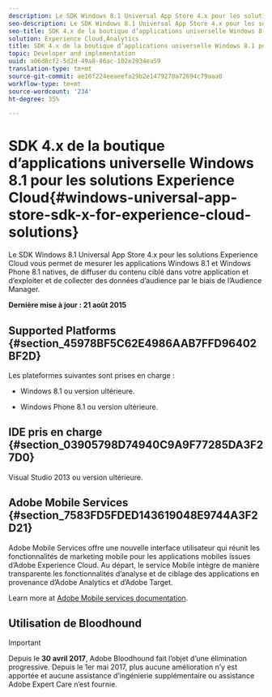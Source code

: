 ```yaml
---
description: Le SDK Windows 8.1 Universal App Store 4.x pour les solutions Experience Cloud vous permet de mesurer les applications Windows 8.1 et Windows Phone 8.1 natives, de diffuser du contenu ciblé dans votre application et d’exploiter et de collecter des données d’audience par le biais de l’Audience Manager.
seo-description: Le SDK Windows 8.1 Universal App Store 4.x pour les solutions Experience Cloud vous permet de mesurer les applications Windows 8.1 et Windows Phone 8.1 natives, de diffuser du contenu ciblé dans votre application et d’exploiter et de collecter des données d’audience par le biais de l’Audience Manager.
seo-title: SDK 4.x de la boutique d’applications universelle Windows 8.1 pour les solutions Experience Cloud
solution: Experience Cloud,Analytics
title: SDK 4.x de la boutique d’applications universelle Windows 8.1 pour les solutions Experience Cloud
topic: Developer and implementation
uuid: a06d8cf2-5d2d-49a8-86ac-102e2934ea59
translation-type: tm+mt
source-git-commit: ae16f224eeaeefa29b2e1479270a72694c79aaa0
workflow-type: tm+mt
source-wordcount: '234'
ht-degree: 35%

---
```



# SDK 4.x de la boutique d’applications universelle Windows 8.1 pour les solutions Experience Cloud{#windows-universal-app-store-sdk-x-for-experience-cloud-solutions}

Le SDK Windows 8.1 Universal App Store 4.x pour les solutions Experience Cloud vous permet de mesurer les applications Windows 8.1 et Windows Phone 8.1 natives, de diffuser du contenu ciblé dans votre application et d’exploiter et de collecter des données d’audience par le biais de l’Audience Manager.

**Dernière mise à jour : 21 août 2015**

## Supported Platforms {#section_45978BF5C62E4986AAB7FFD96402BF2D}

Les plateformes suivantes sont prises en charge :

* Windows 8.1 ou version ultérieure.

* Windows Phone 8.1 ou version ultérieure.

## IDE pris en charge {#section_03905798D74940C9A9F77285DA3F27D0}

Visual Studio 2013 ou version ultérieure.

## Adobe Mobile Services {#section_7583FD5FDED143619048E9744A3F2D21}

Adobe Mobile Services offre une nouvelle interface utilisateur qui réunit les fonctionnalités de marketing mobile pour les applications mobiles issues d’Adobe Experience Cloud. Au départ, le service Mobile intègre de manière transparente les fonctionnalités d’analyse et de ciblage des applications en provenance d’Adobe Analytics et d’Adobe Target.

Learn more at [Adobe Mobile services documentation](/help/using/home.md).

## Utilisation de Bloodhound

>[!IMPORTANT]
>
>Depuis le **30 avril 2017**, Adobe Bloodhound fait l’objet d’une élimination progressive. Depuis le 1er mai 2017, plus aucune amélioration n’y est apportée et aucune assistance d’ingénierie supplémentaire ou assistance Adobe Expert Care n’est fournie.
